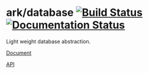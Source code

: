 # ark/database [![Build Status](https://travis-ci.org/arkphp/database.png)](https://travis-ci.org/arkphp/database) [![Documentation Status](https://readthedocs.org/projects/ark-database/badge/?version=latest)](https://readthedocs.org/projects/ark-database/?badge=latest)

Light weight database abstraction.

[Document](http://ark-database.readthedocs.org/en/latest/)

[API](http://arkphp.github.io/database/)